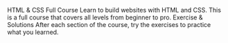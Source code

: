 HTML & CSS Full Course
Learn to build websites with HTML and CSS. This is a full course that covers all levels from beginner to pro.
Exercise & Solutions
After each section of the course, try the exercises to practice what you learned.
